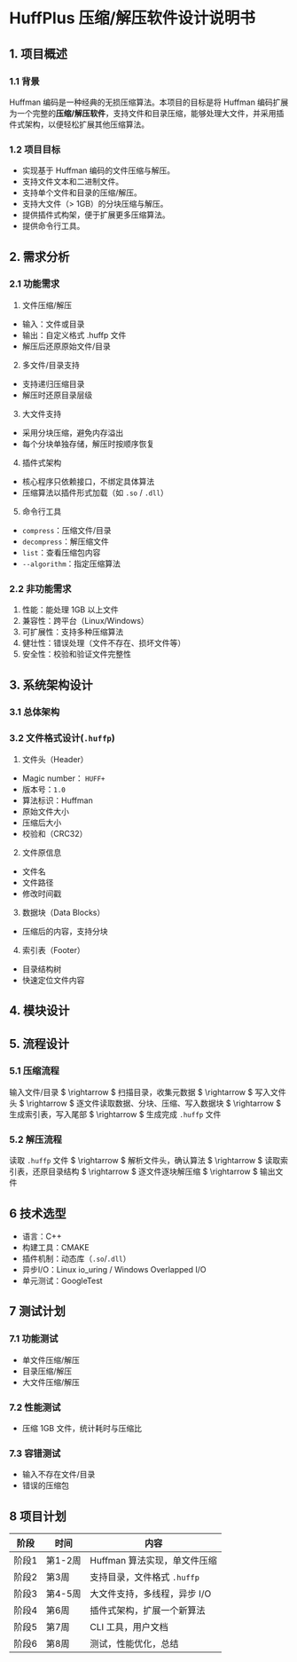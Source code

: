 # HuffPlus 压缩/解压软件设计说明书

## 1. 项目概述

### 1.1 背景

Huffman 编码是一种经典的无损压缩算法。本项目的目标是将 Huffman 编码扩展为一个完整的**压缩/解压软件**，支持文件和目录压缩，能够处理大文件，并采用插件式架构，以便轻松扩展其他压缩算法。

### 1.2 项目目标

* 实现基于 Huffman 编码的文件压缩与解压。
* 支持文件文本和二进制文件。
* 支持单个文件和目录的压缩/解压。
* 支持大文件（> 1GB）的分块压缩与解压。
* 提供插件式构架，便于扩展更多压缩算法。
* 提供命令行工具。


## 2. 需求分析

### 2.1 功能需求

1. 文件压缩/解压

* 输入：文件或目录
* 输出：自定义格式 .huffp 文件
* 解压后还原原始文件/目录

2. 多文件/目录支持

* 支持递归压缩目录
* 解压时还原目录层级

3. 大文件支持
   
* 采用分块压缩，避免内存溢出
* 每个分块单独存储，解压时按顺序恢复

4. 插件式架构

* 核心程序只依赖接口，不绑定具体算法
* 压缩算法以插件形式加载（如 `.so` / `.dll`）

5. 命令行工具

* `compress`：压缩文件/目录
* `decompress`：解压缩文件
* `list`：查看压缩包内容
* `--algorithm`：指定压缩算法
   
### 2.2 非功能需求

1. 性能：能处理 1GB 以上文件
2. 兼容性：跨平台（Linux/Windows）
3. 可扩展性：支持多种压缩算法
4. 健壮性：错误处理（文件不存在、损坏文件等）
5. 安全性：校验和验证文件完整性
   
## 3. 系统架构设计

### 3.1 总体架构

### 3.2 文件格式设计(`.huffp`)

1. 文件头（Header）
* Magic number： `HUFF+`
* 版本号：`1.0`
* 算法标识：Huffman
* 原始文件大小
* 压缩后大小
* 校验和（CRC32）
2. 文件原信息
* 文件名
* 文件路径
* 修改时间戳
3. 数据块（Data Blocks）
* 压缩后的内容，支持分块
4. 索引表（Footer）
* 目录结构树
* 快速定位文件内容

## 4. 模块设计

## 5. 流程设计

### 5.1 压缩流程

输入文件/目录 $ \rightarrow $ 扫描目录，收集元数据 $ \rightarrow $ 写入文件头 $ \rightarrow $ 逐文件读取数据、分块、压缩、写入数据块 $ \rightarrow $ 生成索引表，写入尾部 $ \rightarrow $ 生成完成 `.huffp` 文件

### 5.2 解压流程

读取 `.huffp` 文件 $ \rightarrow $ 解析文件头，确认算法 $ \rightarrow $ 读取索引表，还原目录结构 $ \rightarrow $ 逐文件逐块解压缩 $ \rightarrow $ 输出文件

## 6 技术选型

* 语言：C++
* 构建工具：CMAKE
* 插件机制：动态库（`.so`/`.dll`）
* 异步I/O：Linux io_uring / Windows Overlapped I/O
* 单元测试：GoogleTest

## 7 测试计划

### 7.1 功能测试

* 单文件压缩/解压
* 目录压缩/解压
* 大文件压缩/解压

### 7.2 性能测试

* 压缩 1GB 文件，统计耗时与压缩比

### 7.3 容错测试

* 输入不存在文件/目录
* 错误的压缩包

## 8 项目计划

| 阶段  | 时间    | 内容                 |
| --- | ----- | ------------------ |
| 阶段1 | 第1-2周 | Huffman 算法实现，单文件压缩 |
| 阶段2 | 第3周   | 支持目录，文件格式 `.huffp` |
| 阶段3 | 第4-5周 | 大文件支持，多线程，异步 I/O   |
| 阶段4 | 第6周   | 插件式架构，扩展一个新算法      |
| 阶段5 | 第7周   | CLI 工具，用户文档        |
| 阶段6 | 第8周   | 测试，性能优化，总结         |
